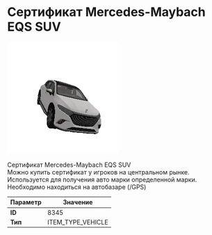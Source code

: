 # Сертификат Mercedes-Maybach EQS SUV

![Item Image](../img/8345.webp?raw=true)

Сертификат Mercedes-Maybach EQS SUV<br>Можно купить сертификат у игроков на центральном рынке.<br>Используется для получения авто марки определенной марки.<br>Необходимо находиться на автобазаре (/GPS)


| Параметр | Значение |
|----------|----------|
| **ID** | 8345 |
| **Тип** | ITEM_TYPE_VEHICLE |

